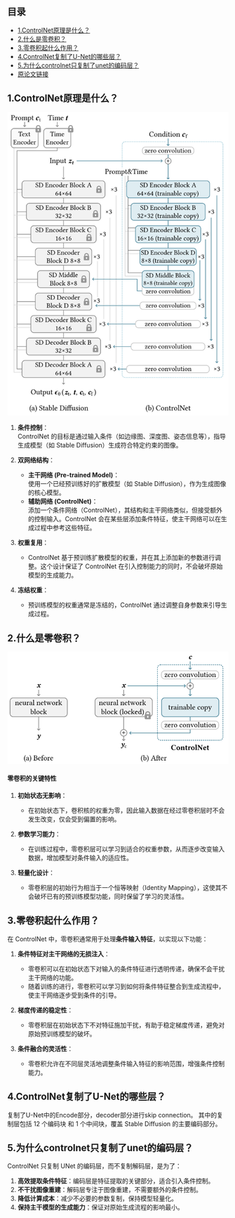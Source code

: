 ## 目录

- [1.ControlNet原理是什么？](#1.ControlNet原理是什么？)
- [2.什么是零卷积？](#2.什么是零卷积？)
- [3.零卷积起什么作用？](#3.零卷积起什么作用？)
- [4.ControlNet复制了U-Net的哪些层？](#4.ControlNet复制了U-Net的哪些层？)
- [5.为什么controlnet只复制了unet的编码层？](#5.为什么controlnet只复制了unet的编码层？)
- [原论文链接](https://arxiv.org/pdf/2302.05543)


<h2 id="1.ControlNet原理是什么？">1.ControlNet原理是什么？</h2>

![](./images/controlnet结构图.png)
1. **条件控制**：  
   ControlNet 的目标是通过输入条件（如边缘图、深度图、姿态信息等），指导生成模型（如 Stable Diffusion）生成符合特定约束的图像。

2. **双网络结构**：  
   - **主干网络 (Pre-trained Model)**：  
     使用一个已经预训练好的扩散模型（如 Stable Diffusion），作为生成图像的核心模型。
   - **辅助网络 (ControlNet)**：  
     添加一个条件网络（ControlNet），其结构和主干网络类似，但接受额外的控制输入。ControlNet 会在某些层添加条件特征，使主干网络可以在生成过程中参考这些特征。

3. **权重复用**：  
   - ControlNet 基于预训练扩散模型的权重，并在其上添加新的参数进行调整。这个设计保证了 ControlNet 在引入控制能力的同时，不会破坏原始模型的生成能力。

4. **冻结权重**：  
   - 预训练模型的权重通常是冻结的，ControlNet 通过调整自身参数来引导生成过程。

<h2 id="2.什么是零卷积？">2.什么是零卷积？</h2>

![](./images/零卷积.png)
#### 零卷积的关键特性

1. **初始状态无影响**：
   - 在初始状态下，卷积核的权重为零，因此输入数据在经过零卷积层时不会发生改变，仅会受到偏置的影响。

2. **参数学习能力**：
   - 在训练过程中，零卷积层可以学习到适合的权重参数，从而逐步改变输入数据，增加模型对条件输入的适应性。

3. **轻量化设计**：
   - 零卷积层的初始行为相当于一个恒等映射（Identity Mapping），这使其不会破坏已有的预训练模型功能，同时保留了学习的灵活性。

<h2 id="3.零卷积起什么作用？">3.零卷积起什么作用？</h2>

在 ControlNet 中，零卷积通常用于处理**条件输入特征**，以实现以下功能：

1. **条件特征对主干网络的无损注入**：
   - 零卷积可以在初始状态下对输入的条件特征进行透明传递，确保不会干扰主干网络的功能。
   - 随着训练的进行，零卷积可以学习到如何将条件特征整合到生成流程中，使主干网络逐步受到条件的引导。

2. **梯度传递的稳定性**：
   - 零卷积层在初始状态下不对特征施加干扰，有助于稳定梯度传递，避免对原始预训练模型的破坏。

3. **条件融合的灵活性**：
   - 零卷积允许在不同层灵活地调整条件输入特征的影响范围，增强条件控制能力。

<h2 id="4.ControlNet复制了U-Net的哪些层？">4.ControlNet复制了U-Net的哪些层？</h2>

复制了U-Net中的Encode部分，decoder部分进行skip connection。
其中的复制层包括 12 个编码块 和 1 个中间块，覆盖 Stable Diffusion 的主要编码部分。

<h2 id="5.为什么controlnet只复制了unet的编码层？">5.为什么controlnet只复制了unet的编码层？</h2>

ControlNet 只复制 UNet 的编码层，而不复制解码层，是为了：
1.	**高效提取条件特征**：编码层是特征提取的关键部分，适合引入条件控制。
2.	**不干扰图像重建**：解码层专注于图像重建，不需要额外的条件控制。
3.	**降低计算成本**：减少不必要的参数复制，保持模型轻量化。
4.	**保持主干模型的生成能力**：保证对原始生成流程的影响最小。